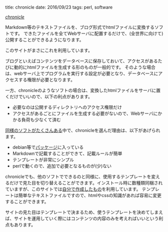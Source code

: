 title: chronicle
date: 2016/09/23
tags: perl, software

*[chronicle](https://steve.fi/Software/chronicle/)*

Markdown等のテキストファイルを、ブログ形式でhtmlファイルに変換するソフトです。
できたファイルを全てWebサーバに配置するだけで、(全世界に向けて)公開することができるようになります。

このサイトがまさにこれを利用しています。

ブログといえばコンテンツをデータベースに保存しておいて、アクセスがあるたびに動的にhtmlファイルを生成する形のものが一般的です。
そのような場合は、webサーバ上でプログラムを実行する設定が必要となり、データベースにアクセスする権限が必要となります。

一方、chronicleのようなソフトの場合は、変換したhtmlファイルをサーバに置くだけでいいので、以下の利点があります。

- 必要なのは公開するディレクトリへのアクセス権限だけ
- アクセスがあるごとにファイルを生成する必要がないので、Webサーバにかかる負荷も少なくて済む


[同様のソフトがたくさんある](https://staticsitegenerators.net)中で、chronicleを選んだ理由は、以下があげられます。

- debian等で[パッケージ](https://packages.debian.org/jessie/chronicle)に入っている
- Markdownで記載することができて、記載ルールが簡単
- テンプレートが非常にシンプル
- perlで動くので、追加で必要となるものが(少)ない

chronicleでも、他のソフトでできるのと同様に、使用するテンプレートを変えるだけで見た目を切り替えることができます。インストール時に数種類同梱されていますが、このサイトでは[自分で作成したもの](https://github.com/mnod/chronicle-theme)を利用しています。
テンプレートは簡単なテキストファイルですので、htmlやcssの知識があれば容易に変更することができます。

サイトの見た目はテンプレートで決まるため、使うテンプレートを決めてしまえば、サイトを運用していく際にはコンテンツの内容のみを考えればいいという利点もあります。

